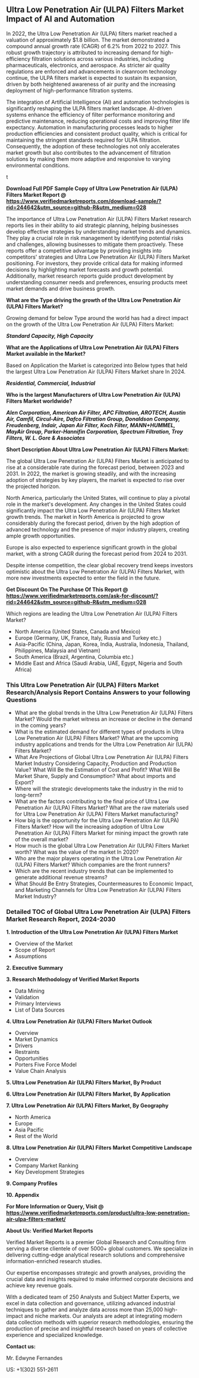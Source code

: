 <h2>Ultra Low Penetration Air (ULPA) Filters Market Impact of AI and Automation</h2><p>In 2022, the Ultra Low Penetration Air (ULPA) filters market reached a valuation of approximately $1.8 billion. The market demonstrated a compound annual growth rate (CAGR) of 6.2% from 2022 to 2027. This robust growth trajectory is attributed to increasing demand for high-efficiency filtration solutions across various industries, including pharmaceuticals, electronics, and aerospace. As stricter air quality regulations are enforced and advancements in cleanroom technology continue, the ULPA filters market is expected to sustain its expansion, driven by both heightened awareness of air purity and the increasing deployment of high-performance filtration systems.</p><p>The integration of Artificial Intelligence (AI) and automation technologies is significantly reshaping the ULPA filters market landscape. AI-driven systems enhance the efficiency of filter performance monitoring and predictive maintenance, reducing operational costs and improving filter life expectancy. Automation in manufacturing processes leads to higher production efficiencies and consistent product quality, which is critical for maintaining the stringent standards required for ULPA filtration. Consequently, the adoption of these technologies not only accelerates market growth but also contributes to the advancement of filtration solutions by making them more adaptive and responsive to varying environmental conditions.</p>t</p><p id="" class=""><strong>Download Full PDF Sample Copy of Ultra Low Penetration Air (ULPA) Filters Market Report @ <a href="https://www.verifiedmarketreports.com/download-sample/?rid=244642&utm_source=github-R&utm_medium=028" target="_blank">https://www.verifiedmarketreports.com/download-sample/?rid=244642&utm_source=github-R&utm_medium=028</a></strong></p><p>The importance of&nbsp;Ultra Low Penetration Air (ULPA) Filters Market research reports lies in their ability to aid strategic planning, helping businesses develop effective strategies by understanding market trends and dynamics. They play a crucial role in risk management by identifying potential risks and challenges, allowing businesses to mitigate them proactively. These reports offer a competitive advantage by providing insights into competitors' strategies and Ultra Low Penetration Air (ULPA) Filters Market positioning. For investors, they provide critical data for making informed decisions by highlighting market forecasts and growth potential. Additionally, market research reports guide product development by understanding consumer needs and preferences, ensuring products meet market demands and drive business growth.</p><p><strong>What are the&nbsp;Type driving the growth of the Ultra Low Penetration Air (ULPA) Filters Market?</strong></p><p id="" class="">Growing demand for below Type around the world has had a direct impact on the growth of the Ultra Low Penetration Air (ULPA) Filters Market:</p><em><strong>Standard Capacity, High Capacity</strong></em></p><strong>What are the&nbsp;Applications&nbsp;of Ultra Low Penetration Air (ULPA) Filters Market available in the Market?</strong></p><p id="" class="">Based on Application the Market is categorized into Below types that held the largest Ultra Low Penetration Air (ULPA) Filters Market share In 2024.</p><em><strong>Residential, Commercial, Industrial</strong></em></p><strong>Who is the largest Manufacturers of Ultra Low Penetration Air (ULPA) Filters Market worldwide?</strong></p><p><em><strong>Alen Corporation, American Air Filter, APC Filtration, AROTECH, Austin Air, Camfil, Circul-Aire, Dafco Filtration Group, Donaldson Company, Freudenberg, Indair, Japan Air Filter, Koch Filter, MANN+HUMMEL, MayAir Group, Parker-Hannifin Corporation, Spectrum Filtration, Troy Filters, W. L. Gore & Associates</strong></em></p><p id="" class=""><strong>Short Description About Ultra Low Penetration Air (ULPA) Filters Market:</strong></p><p>The global Ultra Low Penetration Air (ULPA) Filters Market is anticipated to rise at a considerable rate during the forecast period, between 2023 and 2031. In 2022, the market is growing steadily, and with the increasing adoption of strategies by key players, the market is expected to rise over the projected horizon.</p><p>North America, particularly the United States, will continue to play a pivotal role in the market's development. Any changes in the United States could significantly impact the Ultra Low Penetration Air (ULPA) Filters Market growth trends. The market in North America is projected to grow considerably during the forecast period, driven by the high adoption of advanced technology and the presence of major industry players, creating ample growth opportunities.</p><p>Europe is also expected to experience significant growth in the global market, with a strong CAGR during the forecast period from 2024 to 2031.</p><p>Despite intense competition, the clear global recovery trend keeps investors optimistic about the Ultra Low Penetration Air (ULPA) Filters Market, with more new investments expected to enter the field in the future.</p><p id="" class=""><strong>Get Discount On The Purchase Of This Report @ <a href="https://www.verifiedmarketreports.com/ask-for-discount/?rid=244642&utm_source=github-R&utm_medium=028" target="_blank">https://www.verifiedmarketreports.com/ask-for-discount/?rid=244642&utm_source=github-R&utm_medium=028</a></strong></p>Which regions are leading the Ultra Low Penetration Air (ULPA) Filters Market?</p><ul><li>North America (United States, Canada and Mexico)</li><li>Europe (Germany, UK, France, Italy, Russia and Turkey etc.)</li><li>Asia-Pacific (China, Japan, Korea, India, Australia, Indonesia, Thailand, Philippines, Malaysia and Vietnam)</li><li>South America (Brazil, Argentina, Columbia etc.)</li><li>Middle East and Africa (Saudi Arabia, UAE, Egypt, Nigeria and South Africa)</li></ul><h3 id="" class="">This Ultra Low Penetration Air (ULPA) Filters Market Research/Analysis Report Contains Answers to your following Questions</h3><ul><li>What are the global trends in the Ultra Low Penetration Air (ULPA) Filters Market? Would the market witness an increase or decline in the demand in the coming years?</li><li>What is the estimated demand for different types of products in Ultra Low Penetration Air (ULPA) Filters Market? What are the upcoming industry applications and trends for the Ultra Low Penetration Air (ULPA) Filters Market?</li><li>What Are Projections of Global Ultra Low Penetration Air (ULPA) Filters Market Industry Considering Capacity, Production and Production Value? What Will Be the Estimation of Cost and Profit? What Will Be Market Share, Supply and Consumption? What about imports and Export?</li><li>Where will the strategic developments take the industry in the mid to long-term?</li><li>What are the factors contributing to the final price of Ultra Low Penetration Air (ULPA) Filters Market? What are the raw materials used for Ultra Low Penetration Air (ULPA) Filters Market manufacturing?</li><li>How big is the opportunity for the Ultra Low Penetration Air (ULPA) Filters Market? How will the increasing adoption of Ultra Low Penetration Air (ULPA) Filters Market for mining impact the growth rate of the overall market?</li><li>How much is the global Ultra Low Penetration Air (ULPA) Filters Market worth? What was the value of the market In 2020?</li><li>Who are the major players operating in the Ultra Low Penetration Air (ULPA) Filters Market? Which companies are the front runners?</li><li>Which are the recent industry trends that can be implemented to generate additional revenue streams?</li><li>What Should Be Entry Strategies, Countermeasures to Economic Impact, and Marketing Channels for Ultra Low Penetration Air (ULPA) Filters Market Industry?</li></ul><h3 id="" class="">Detailed TOC of Global Ultra Low Penetration Air (ULPA) Filters Market Research Report, 2024-2030</h3><p id="" class=""><strong>1. Introduction of the Ultra Low Penetration Air (ULPA) Filters Market</strong></p><ul><li>Overview of the Market</li><li>Scope of Report</li><li>Assumptions</li></ul><p id="" class=""><strong>2. Executive Summary</strong></p><p id="" class=""><strong>3. Research Methodology of Verified Market Reports</strong></p><ul><li>Data Mining</li><li>Validation</li><li>Primary Interviews</li><li>List of Data Sources</li></ul><p id="" class=""><strong>4. Ultra Low Penetration Air (ULPA) Filters Market Outlook</strong></p><ul><li>Overview</li><li>Market Dynamics</li><li>Drivers</li><li>Restraints</li><li>Opportunities</li><li>Porters Five Force Model</li><li>Value Chain Analysis</li></ul><p id="" class=""><strong>5. Ultra Low Penetration Air (ULPA) Filters Market, By Product</strong></p><p id="" class=""><strong>6. Ultra Low Penetration Air (ULPA) Filters Market, By Application</strong></p><p id="" class=""><strong>7. Ultra Low Penetration Air (ULPA) Filters Market, By Geography</strong></p><ul><li>North America</li><li>Europe</li><li>Asia Pacific</li><li>Rest of the World</li></ul><p id="" class=""><strong>8. Ultra Low Penetration Air (ULPA) Filters Market Competitive Landscape</strong></p><ul><li>Overview</li><li>Company Market Ranking</li><li>Key Development Strategies</li></ul><p id="" class=""><strong>9. Company Profiles</strong></p><p id="" class=""><strong>10. Appendix</strong></p><p id="" class=""><strong>For More Information or Query, Visit @ <a href="https://www.verifiedmarketreports.com/product/ultra-low-penetration-air-ulpa-filters-market/" target="_blank">https://www.verifiedmarketreports.com/product/ultra-low-penetration-air-ulpa-filters-market/</a></strong></p><p id="" class=""><strong>About Us: Verified Market Reports</strong></p><p id="" class="">Verified Market Reports is a premier Global Research and Consulting firm serving a diverse clientele of over 5000+ global customers. We specialize in delivering cutting-edge analytical research solutions and comprehensive information-enriched research studies.</p><p id="" class="">Our expertise encompasses strategic and growth analyses, providing the crucial data and insights required to make informed corporate decisions and achieve key revenue goals.</p><p id="" class="">With a dedicated team of 250 Analysts and Subject Matter Experts, we excel in data collection and governance, utilizing advanced industrial techniques to gather and analyze data across more than 25,000 high-impact and niche markets. Our analysts are adept at integrating modern data collection methods with superior research methodologies, ensuring the production of precise and insightful research based on years of collective experience and specialized knowledge.</p><p id="" class=""><strong>Contact us:</strong></p><p id="" class="">Mr. Edwyne Fernandes</p><p id="" class="">US: +1(302) 551-2611</p>